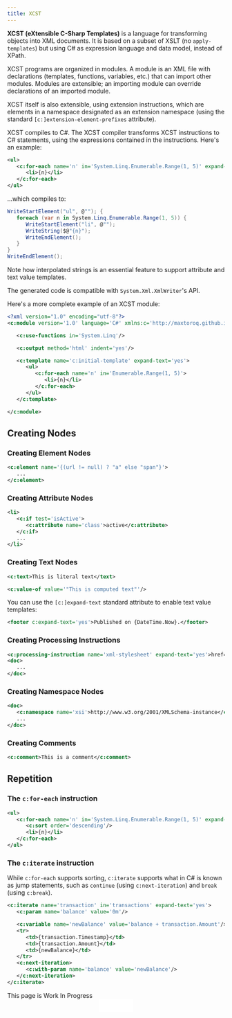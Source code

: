 ```yaml
---
title: XCST
---
```


**XCST (eXtensible C-Sharp Templates)** is a language for transforming objects into XML documents. It is based on a subset of XSLT (no `apply-templates`) but using C# as expression language and data model, instead of XPath.

XCST programs are organized in modules. A module is an XML file with declarations (templates, functions, variables, etc.) that can import other modules. Modules are extensible; an importing module can override declarations of an imported module.

XCST itself is also extensible, using extension instructions, which are elements in a namespace designated as an extension namespace (using the standard `[c:]extension-element-prefixes` attribute).

XCST compiles to C#. The XCST compiler transforms XCST instructions to C# statements, using the expressions contained in the instructions. Here's an example:

```xml
<ul>
   <c:for-each name='n' in='System.Linq.Enumerable.Range(1, 5)' expand-text='yes'>
      <li>{n}</li>
   </c:for-each>
</ul>
```

...which compiles to:

```csharp
WriteStartElement("ul", @""); {
   foreach (var n in System.Linq.Enumerable.Range(1, 5)) {
      WriteStartElement("li", @"");
      WriteString($@"{n}");
      WriteEndElement();
   }
}
WriteEndElement();
```

<div class="note">
Note how interpolated strings is an essential feature to support attribute and text value templates.
</div>

The generated code is compatible with `System.Xml.XmlWriter`'s API.

Here's a more complete example of an XCST module:

```xml
<?xml version="1.0" encoding="utf-8"?>
<c:module version='1.0' language='C#' xmlns:c='http://maxtoroq.github.io/XCST'>

   <c:use-functions in='System.Linq'/>

   <c:output method='html' indent='yes'/>

   <c:template name='c:initial-template' expand-text='yes'>
      <ul>
         <c:for-each name='n' in='Enumerable.Range(1, 5)'>
            <li>{n}</li>
         </c:for-each>
      </ul>
   </c:template>

</c:module>
```

Creating Nodes
--------------

### Creating Element Nodes

```xml
<c:element name='{(url != null) ? "a" else "span"}'>
   ...
</c:element>
```

### Creating Attribute Nodes

```xml
<li>
   <c:if test='isActive'>
      <c:attribute name='class'>active</c:attribute>
   </c:if>
   ...
</li>
```

### Creating Text Nodes

```xml
<c:text>This is literal text</text>
```

```xml
<c:value-of value='"This is computed text"'/>
```

You can use the `[c:]expand-text` standard attribute to enable text value templates:

```xml
<footer c:expand-text='yes'>Published on {DateTime.Now}.</footer>
```

### Creating Processing Instructions

```xml
<c:processing-instruction name='xml-stylesheet' expand-text='yes'>href='{Href("style.css")}' type='text/css'</c:processing-instruction>
<doc>
   ...
</doc>
```

###  Creating Namespace Nodes

```xml
<doc>
   <c:namespace name='xsi'>http://www.w3.org/2001/XMLSchema-instance</c:namespace>
   ...
</doc>
```

### Creating Comments

```xml
<c:comment>This is a comment</c:comment>
```

Repetition
----------

### The `c:for-each` instruction

```xml
<ul>
   <c:for-each name='n' in='System.Linq.Enumerable.Range(1, 5)' expand-text='yes'>
      <c:sort order='descending'/>
      <li>{n}</li>
   </c:for-each>
</ul>
```

### The `c:iterate` instruction

While `c:for-each` supports sorting, `c:iterate` supports what in C# is known as jump statements, such as `continue` (using `c:next-iteration`) and `break` (using `c:break`).

```xml
<c:iterate name='transaction' in='transactions' expand-text='yes'>
   <c:param name='balance' value='0m'/>

   <c:variable name='newBalance' value='balance + transaction.Amount'/>
   <tr>
      <td>{transaction.Timestamp}</td>
      <td>{transaction.Amount}</td>
      <td>{newBalance}</td>
   </tr>
   <c:next-iteration>
      <c:with-param name='balance' value='newBalance'/>
   </c:next-iteration>
</c:iterate>
```

<div class="note">This page is Work In Progress</div>

<div style="text-align: center">
   <iframe src="/github-btn.html?user={{site.github.owner_name}}&repo=XCST&type=star&size=large" frameborder="0" scrolling="0" width="80px" height="30px"></iframe>
</div>